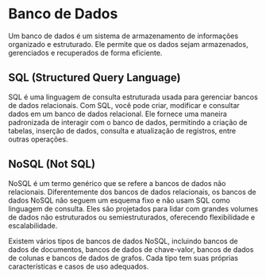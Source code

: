 # Banco de Dados

Um banco de dados é um sistema de armazenamento de informações organizado e estruturado. Ele permite que os dados sejam armazenados, gerenciados e recuperados de forma eficiente.

## SQL (Structured Query Language)

SQL é uma linguagem de consulta estruturada usada para gerenciar bancos de dados relacionais. Com SQL, você pode criar, modificar e consultar dados em um banco de dados relacional. Ele fornece uma maneira padronizada de interagir com o banco de dados, permitindo a criação de tabelas, inserção de dados, consulta e atualização de registros, entre outras operações.

## NoSQL (Not SQL)

NoSQL é um termo genérico que se refere a bancos de dados não relacionais. Diferentemente dos bancos de dados relacionais, os bancos de dados NoSQL não seguem um esquema fixo e não usam SQL como linguagem de consulta. Eles são projetados para lidar com grandes volumes de dados não estruturados ou semiestruturados, oferecendo flexibilidade e escalabilidade.

Existem vários tipos de bancos de dados NoSQL, incluindo bancos de dados de documentos, bancos de dados de chave-valor, bancos de dados de colunas e bancos de dados de grafos. Cada tipo tem suas próprias características e casos de uso adequados.

